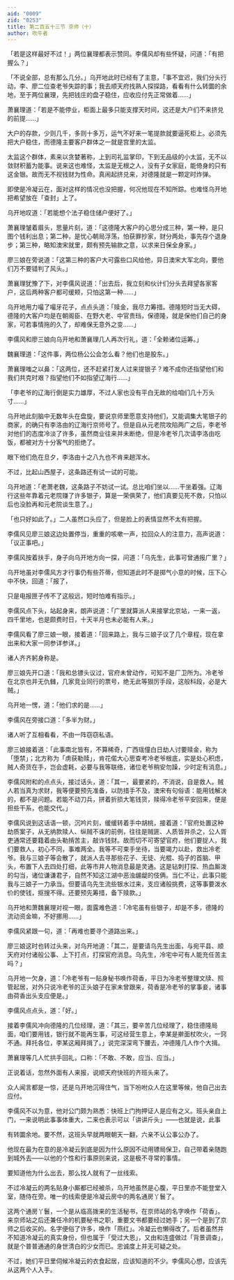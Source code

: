 ```yaml
---
aid: "0009"
zid: "0253"
title: 第二百五十三节 京师（十）
author: 吹牛者
---
```


「若是这样最好不过！」两位襄理都表示赞同。李儒风却有些怀疑，问道：「有把握么？」

「不说全部，总有那么几分。」乌开地此时已经有了主意，「事不宜迟，我们分头行动，李、廖二位查老爷失踪的事；我去顺天府找熟人探探路，看看有什么转圜的余地，至于两位襄理，先把钱庄的盘子稳住，应收应付先正常做着……」

萧襄理道：「若是不能停业，柜面上最多只能支撑天时间，这还是大户们不来挤兑的前提……」

大户的存款，少则几千，多则十多万，运气不好来一笔提款就要逼死柜上。必须先把大户稳住，而德隆主要客户群体之一就是宫里的太监。

太监这个群体，素来以贪婪著称，上到司礼监掌印，下到无品级的小太监，无不以敛财积蓄为能事。说来这也难怪，太监是无根之人，没有子女家庭，能倚身的只有这金银。故而无不视钱财为性命。真闹起挤兑来，对德隆就是一颗定时炸弹。

即使是冷凝云在，面对这样的情况也没把握，何况他现在不知所踪。也难怪乌开地把希望放在「查封」上了。

乌开地叹道：「若能想个法子稳住储户便好了。」

萧襄理皱着眉头，思量片刻，道：「这德隆大客户的心思分成三种，第一种，是只图个钱利出息；第二种，是忧心朝局浮荡，怕获罪抄家，财分两处，事先存个退身步；第三种，略知澳宋就里，颇有预先输款之意，以求来日保全身家。」

廖三娘在旁说道：「这第三种的客户大可露些口风给他，异日澳宋大军北向，要他们万不要错判了风头。」

萧襄理犹豫了下，对李儒风说道：「出去后，我立刻和伙计们分头去拜望各家客户，这后两种客户都可缓颊，只怕这第一种……」

乌开地用力嘬了嘬牙花子，点点头道：「赎金，我尽力筹措。德隆短时当无大碍，德隆的大客户均是在朝阁臣、在野大老、中官贵珰，保德隆，就是保他们自己的身家，可若事情拖的久了，却难保无意外之变……」

李儒风和廖三娘向乌开地和萧襄理几人再次行礼，道：「全赖诸位运筹。」

魏襄理道：「这件事，两位杨公公会怎么看？他们也是股东。」

萧襄理嗤之以鼻：「这两位，还不赶紧打发人过来提银子？难不成你还指望他们和我们共克时艰？指望他们不如指望辽海行……」

「李老爷的辽海行倒是实力雄厚，不过人家也没有平白无故的给咱们几十万头寸……」

乌开地此刻脑中无数年头在盘旋，要说京师里愿意支持他们，又能调集大笔银子的商家，的确只有李洛由的辽海行京师号了。但是自从元老院攻陷两广之后，李老爷对他们的态度冷淡了许多，虽然商业往来并未断绝，但是冷老爷几次请李洛由吃饭，都被对方十分客气的拒绝了。

眼下他们危在旦夕，李洛由十之八九也不肯来趟浑水。

不过，比起山西屋子，这条路还有试一试的可能。

乌开地道：「老萧老魏，这条路子不妨试一试。总比咱们坐以……干坐着强。辽海行这些年靠着元老院赚了许多银子，算是一荣俱荣了，他们真要见死不救，只怕以后也没脸再和元老院谈生意了。」

「也只好如此了。」二人虽然口头应了，但是脸上的表情显然不太有把握。

李儒风见廖三娘这边处置停当，重重的咳嗽一声，拉回众人的注意力，高声说道：「议正事吧。」

李儒风按着扶手，身子向乌开地方向一探，问道：「乌先生，此事可曾通报广里？」

乌开地虽对李儒风方才行事仍有些芥蒂，但知道此时不是掷气小意的时候，压下心中不快，回道：「报了，

只是电报匣子传不了这般远，短时怕难有指示。」

李儒风点下头，站起身来，朗声说道：「广里就算派人来接掌北京站，一来一返，四千里地，也是颇费时日，十天半月也未必能有人来。」

李儒风看了廖三娘一眼，接着道：「回来路上，我与三娘子议了几个章程，现在拿出来和大家一同参详参详。」

诸人齐齐躬身称是。

廖三娘先开口道：「我和总镖头议过，官府未曾动作，可知不是厂卫所为。冷老爷在北京也并无仇雠，几家竞业同行的票号，绝无此等狠厉手段，这般科段，必是大贼。」

乌开地一愣，道：「他们求的是……」

李儒风在旁接口道：「多半为财。」

诸人听了互相看看，不由一阵窃窃私语。

廖三娘接着道：「此事南北皆有，不算稀奇，广西瑶僮白日劫人讨要赎金，称为「堕禁」；北方称为「虏获勒赎」，肯花偌大心思查考冷老爷根底，实是处心积虑，贼人奇货在手，岂会虚耗，必要与我等联络，诸位老爷稍安勿躁，少时定有消息。」

李儒风附和的点点头，接过话头，道：「其一，最要紧的，不消说，自是救人。贼人若当真为求财，我等便要预先准备，以防措手不及，澳宋有句俗语：能用钱解决的，都不是问题。若能不动刀兵，拼着折损大笔钱货，赎得冷老爷平安回来，便是担些干系，也能交代。」

李儒风说到这话语一顿，沉吟片刻，缓缓转着手中胡桃，接着道：「官府处置这种劫质案子，从无纳款赎人、纵贼不诛的前例，往往是贼匪、人质皆并杀之，公人胥吏通常还要籍着由头勒掯苦主，敲诈钱财。故而切不可寄望官府，他们要捉人，我们要救人，初心不同，事难两全。我等不可束手坐待，当要竭力以赴，救出冷老爷。我与三娘子等会散了，就派人去寻那些花子、无徒、光棍、捣子的首脑、甲头，布置下人去四处打细，此等市井人物消息最是灵通。这是钻刺打探、热血厮泼的勾当，诸位谦谦君子，自然不知这江湖中恶浊龌龊的伎俩。当仁不让，此事只能我与三娘子一力承当。但要请乌先生流些银水过来，支应诸般挑费，这等事要泼水价的使钱，抠搜不得。还要预先筹措，备下赎款。」

乌开地和萧魏襄理对视一眼，面露难色道：「冷宅虽有些银子，却是不多，德隆的流动资金嘛，不好挪用……」

李儒风紧跟一句，道：「再难也要寻个道路出来。」

廖三娘这时也转过头来，对乌开地道：「其二，是要请乌先生出面，与宛平县、顺天府对付诸般公事、上下打点，打探官府消息。乌先生，冷宅中可有人能充任苦主吗？」

乌开地一欠身，道：「冷老爷有一贴身秘书唤作荷香，平日为冷老爷整理文牍、照管起居，对外只说冷老爷的正头娘子在家未曾跟来，荷香是冷老爷的掌事妾，诸事由荷香出头支应便是。」

李儒风点点头，道：「好。」

接着李儒风冲向德隆的几位经理，道：「其三，要辛苦几位经理了，稳住德隆局面，咱们要用钱，银行就不能再生事，可这经营生意上，李某是擀面杖吹火，一窍不通。拜托各位，李某这厢拜揖了。」说完深深弯下腰去，冲德隆几人作个大揖。

萧襄理等几人忙拱手回礼，口称：「不敢、不敢，应当、应当。」

正说着话，忽然外面有人来报，说顺天府快班的齐班头来了。

众人闻言都是一惊，还是乌开地沉得住气，当下吩咐众人在这里等候，他自己出去应付。

李儒风不以为意，他对公门颇为熟悉：快班上门拘押证人是应有之义。班头亲自上门，一来说明此事事体重大，二来也表示可以「讲讲斤头」――也就是说，此事

有转圜余地。要不然，这班头早就两眼朝天一翻，六亲不认公事公办了。

他现在最为在意的是冷凝云到底是因为什么原因不动用镖局保卫，自己带着亲随跑到城外去――以他的个性和行事原则来说，这是极不寻常的事情。

要知道他为什么出去，那么找人就有了一丝线索。

不过冷凝云的两名贴身小厮都已经被杀，乌开地虽然是心腹，平日里亦不能登堂入室，随侍在旁。唯一的线索便是冷凝云房中的两名通房丫鬟了。

这两个通房丫鬟，一个是从临高拨来的生活秘书，在京师站的名字唤作「荷香」。来京师站之后还兼任冷的机要秘书之职，重要文书都要经过她手；另一个是到了京师之后收买的。名字便俗了许多，唤作「燕红」。冷凝云也懒得改了。后者虽然并不知道冷凝云的真实身份，但也属于「受过大恩」，又由和连盛做过「背景调查」，就是个普普通通的身世清白的少女而已。忠诚度上并无可疑之处。

不过，她们平日里伺候冷凝云的衣食起居，应该知道的不少。李儒风心想，应该先从这两个人入手。


